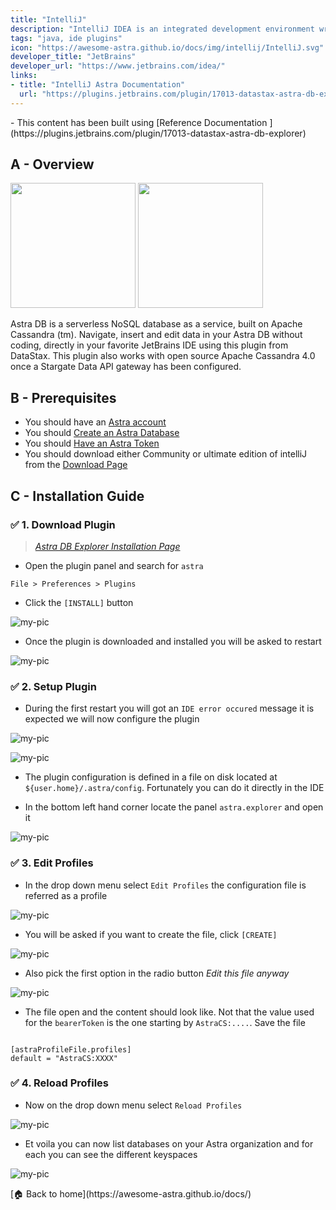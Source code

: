 ```yaml
---
title: "IntelliJ"
description: "IntelliJ IDEA is an integrated development environment written in Java for developing computer software written in Java, Kotlin, Groovy, and other JVM-based languages."
tags: "java, ide plugins"
icon: "https://awesome-astra.github.io/docs/img/intellij/IntelliJ.svg"
developer_title: "JetBrains"
developer_url: "https://www.jetbrains.com/idea/"
links:
- title: "IntelliJ Astra Documentation"
  url: "https://plugins.jetbrains.com/plugin/17013-datastax-astra-db-explorer"
---
```


<div class="nosurface" markdown="1">
- This content has been built using [Reference Documentation ](https://plugins.jetbrains.com/plugin/17013-datastax-astra-db-explorer)
</div>

## A - Overview

<img src="https://plugins.jetbrains.com/files/17013/screenshot_8180f398-3612-4990-9d5b-d1b3917c40fc" height="200px"/>

<img src="https://plugins.jetbrains.com/files/17013/screenshot_04795b62-5479-42c8-b97d-04f0d5459e19" height="200px"/>

Astra DB is a serverless NoSQL database as a service, built on Apache Cassandra (tm). Navigate, insert and edit data in your Astra DB without coding, directly in your favorite JetBrains IDE using this plugin from DataStax. This plugin also works with open source Apache Cassandra 4.0 once a Stargate Data API gateway has been configured.

## B - Prerequisites

<ul class="prerequisites">
  <li class="nosurface">You should have an <a href="https://astra.dev/3B7HcYo">Astra account</a></li>
  <li class="nosurface">You should <a href="/docs/pages/astra/create-instance/">Create an Astra Database</a></li>
  <li class="nosurface">You should <a href="/docs/pages/astra/create-token/">Have an Astra Token</a></li>
  <li>You should download either Community or ultimate edition of intelliJ from the <a href="https://www.jetbrains.com/idea/download/?fromIDE=#section=mac">Download Page</a></li>
</ul>

## C - Installation Guide

### <span class="nosurface">✅</span> 1. Download Plugin

> _[Astra DB Explorer Installation Page](https://github.com/datastax/astra-ide-plugin/wiki/Getting-Started)_

- Open the plugin panel and search for `astra`

```
File > Preferences > Plugins
```

- Click the `[INSTALL]` button

![my-pic](https://github.com/datastaxdevs/awesome-astra/raw/main/intellij/img/plugin.png)

- Once the plugin is downloaded and installed you will be asked to restart

![my-pic](https://github.com/datastaxdevs/awesome-astra/raw/main/intellij/img//plugin-restart-ide.png)

### <span class="nosurface">✅</span> 2. Setup Plugin

- During the first restart you will got an `IDE error occured` message it is expected we will now configure the plugin

![my-pic](https://github.com/datastaxdevs/awesome-astra/raw/main/intellij/img/plugin-restart-error.png)

![my-pic](https://github.com/datastaxdevs/awesome-astra/raw/main/intellij/img/plugin-restart-error2.png)

- The plugin configuration is defined in a file on disk located at `${user.home}/.astra/config`. Fortunately you can do it directly in the IDE

- In the bottom left hand corner locate the panel `astra.explorer` and open it

![my-pic](https://github.com/datastaxdevs/awesome-astra/raw/main/intellij/img/plugin-setup-1.png)

### <span class="nosurface">✅</span> 3. Edit Profiles

- In the drop down menu select `Edit Profiles` the configuration file is referred as a profile

![my-pic](https://github.com/datastaxdevs/awesome-astra/raw/main/intellij/img/plugin-setup-2.png)

- You will be asked if you want to create the file, click `[CREATE]`

![my-pic](https://github.com/datastaxdevs/awesome-astra/raw/main/intellij/img/plugin-setup-3.png)

- Also pick the first option in the radio button _Edit this file anyway_

![my-pic](https://github.com/datastaxdevs/awesome-astra/raw/main/intellij/img/plugin-setup-4.png)

- The file open and the content should look like. Not that the value used for the `bearerToken` is the one starting by `AstraCS:....`. Save the file

```

[astraProfileFile.profiles]
default = "AstraCS:XXXX"
```

### <span class="nosurface">✅</span> 4. Reload Profiles

- Now on the drop down menu select `Reload Profiles`

![my-pic](https://github.com/datastaxdevs/awesome-astra/raw/main/intellij/img/plugin-setup-5.png)

- Et voila you can now list databases on your Astra organization and for each you can see the different keyspaces

![my-pic](https://github.com/datastaxdevs/awesome-astra/raw/main/intellij/img/plugin-setup-6.png)

<div class="nosurface" markdown="1">
[🏠 Back to home](https://awesome-astra.github.io/docs/) 
</div>
